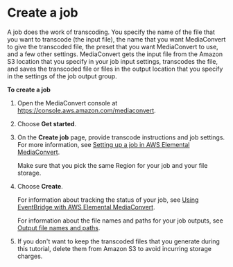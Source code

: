 # Create a job<a name="create-a-job"></a>

A job does the work of transcoding\. You specify the name of the file that you want to transcode \(the input file\), the name that you want MediaConvert to give the transcoded file, the preset that you want MediaConvert to use, and a few other settings\. MediaConvert gets the input file from the Amazon S3 location that you specify in your job input settings, transcodes the file, and saves the transcoded file or files in the output location that you specify in the settings of the job output group\.

**To create a job**

1. Open the MediaConvert console at [https://console\.aws\.amazon\.com/mediaconvert](https://console.aws.amazon.com/mediaconvert)\.

1. Choose **Get started**\.

1. On the **Create job** page, provide transcode instructions and job settings\. For more information, see [Setting up a job in AWS Elemental MediaConvert](setting-up-a-job.md)\. 

   Make sure that you pick the same Region for your job and your file storage\. 

1. Choose **Create**\.

   For information about tracking the status of your job, see [Using EventBridge with AWS Elemental MediaConvert](eventbridge_events.md)\.

   For information about the file names and paths for your job outputs, see [Output file names and paths](output-file-names-and-paths.md)\.

1. If you don't want to keep the transcoded files that you generate during this tutorial, delete them from Amazon S3 to avoid incurring storage charges\.